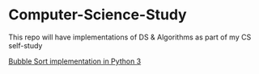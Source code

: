 # Computer-Science-Study
This repo will have implementations of DS &amp; Algorithms as part of my CS self-study

[Bubble Sort implementation in Python 3]('https://github.com/ttlgeek/Computer-Science-Study/blob/master/Bubble%20Sort.py')